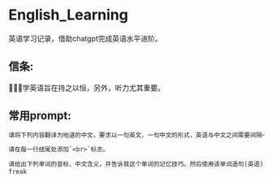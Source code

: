 # English_Learning

英语学习记录，借助chatgpt完成英语水平进阶。<br>

## 信条:

🚨🚨🚨学英语旨在持之以恒，另外，听力尤其重要。<br>

## 常用prompt:

```txt
请将下列内容翻译为地道的中文，要求以一句英文，一句中文的形式，英语与中文之间需要间隔一个空行。

请在每一行结尾处添加`<br>`标志。
```

```txt
请给出下列单词的音标、中文含义，并告诉我这个单词的记忆技巧。然后使用该单词造句(英语)，并将这句话翻译为地道的中文。
freak
```